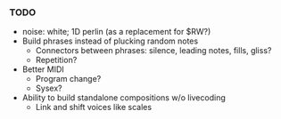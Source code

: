 ### TODO

* noise: white; 1D perlin (as a replacement for $RW?)
* Build phrases instead of plucking random notes
  * Connectors between phrases: silence, leading notes, fills, gliss?
  * Repetition?
* Better MIDI
  * Program change?
  * Sysex?
* Ability to build standalone compositions w/o livecoding
  * Link and shift voices like scales

